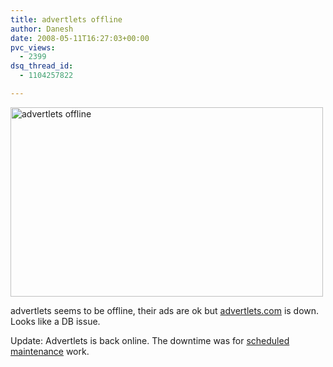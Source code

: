 ```yaml
---
title: advertlets offline
author: Danesh
date: 2008-05-11T16:27:03+00:00
pvc_views:
  - 2399
dsq_thread_id:
  - 1104257822

---
```

[<img loading="lazy" class="alignnone size-medium wp-image-547" title="advertlets offline" src="/wp-content/uploads/2008/05/advertlets-offline-500x303.png" alt="advertlets offline" width="500" height="303" srcset="/wp-content/uploads/2008/05/advertlets-offline-500x303.png 500w, /wp-content/uploads/2008/05/advertlets-offline.png 790w" sizes="(max-width: 500px) 100vw, 500px" />][1]

advertlets seems to be offline, their ads are ok but [advertlets.com][2] is down. Looks like a DB issue.

Update: Advertlets is back online. The downtime was for [scheduled maintenance][3] work.

 [1]: /wp-content/uploads/2008/05/advertlets-offline.png
 [2]: http://www.advertlets.com/
 [3]: http://www.advertlets.com/weblog/2008/05/10/scheduled-maintenance-this-sunday-pending-cashouts/